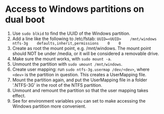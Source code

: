 # Access to Windows partitions on dual boot

1. Use `sudo blkid` to find the UUID of the Windows partition.
2. Add a line like the following to /etc/fstab:
    `UUID=<UUID>    /mnt/windows    ntfs-3g    defaults,inherit,permissions    0    0`
3. Create as root the mount point, e.g. /mnt/windows. The mount point should NOT
   be under /media, or it will be considered a removable drive.
4. Make sure the mount works, with `sudo mount -a`.
5. Unmount the partition with `sudo umount /mnt/windows`.
6. Create user mapping: run `sudo ntfs-3g.usermap /dev/<dev>`, where `<dev>` is
   the partition in question. This creates a UserMapping file.
7. Mount the partition again, and put the UserMapping file in a folder
   '.NTFS-3G' in the root of the NTFS partition.
8. Unmount and remount the partition so that the user mapping takes effect.
9. See [](../packages/04-common-dirs/README.md) for environment variables you
   can set to make accessing the Windows partition more convenient.
